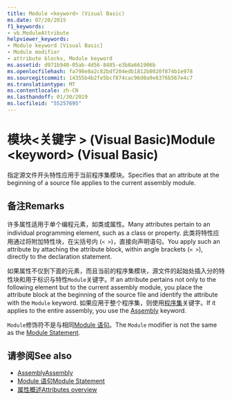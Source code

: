 ```yaml
---
title: Module <keyword> (Visual Basic)
ms.date: 07/20/2015
f1_keywords:
- vb.ModuleAttribute
helpviewer_keywords:
- Module keyword [Visual Basic]
- Module modifier
- attribute blocks, Module keyword
ms.assetid: d971b940-05ab-4d56-8485-e3b8a661906b
ms.openlocfilehash: fa798e8a2c82bdf204edb1812b0020f874b1e978
ms.sourcegitcommit: 14355b4b2fe5bcf874cac96d0a9e6376b567e4c7
ms.translationtype: MT
ms.contentlocale: zh-CN
ms.lasthandoff: 01/30/2019
ms.locfileid: "55257695"
---
```

# <a name="module-keyword-visual-basic"></a><span data-ttu-id="26e4a-102">模块\<关键字 > (Visual Basic)</span><span class="sxs-lookup"><span data-stu-id="26e4a-102">Module \<keyword> (Visual Basic)</span></span>
<span data-ttu-id="26e4a-103">指定源文件开头特性应用于当前程序集模块。</span><span class="sxs-lookup"><span data-stu-id="26e4a-103">Specifies that an attribute at the beginning of a source file applies to the current assembly module.</span></span>  
  
## <a name="remarks"></a><span data-ttu-id="26e4a-104">备注</span><span class="sxs-lookup"><span data-stu-id="26e4a-104">Remarks</span></span>  
 <span data-ttu-id="26e4a-105">许多属性适用于单个编程元素，如类或属性。</span><span class="sxs-lookup"><span data-stu-id="26e4a-105">Many attributes pertain to an individual programming element, such as a class or property.</span></span> <span data-ttu-id="26e4a-106">此类将特性应用通过将附加特性块，在尖括号内 (`< >`)，直接向声明语句。</span><span class="sxs-lookup"><span data-stu-id="26e4a-106">You apply such an attribute by attaching the attribute block, within angle brackets (`< >`), directly to the declaration statement.</span></span>  
  
 <span data-ttu-id="26e4a-107">如果属性不仅到下面的元素，而且当前的程序集模块，源文件的起始处插入分的特性块和用于标识与特性`Module`关键字。</span><span class="sxs-lookup"><span data-stu-id="26e4a-107">If an attribute pertains not only to the following element but to the current assembly module, you place the attribute block at the beginning of the source file and identify the attribute with the `Module` keyword.</span></span> <span data-ttu-id="26e4a-108">如果应用于整个程序集，则使用[程序集](../../../visual-basic/language-reference/modifiers/assembly.md)关键字。</span><span class="sxs-lookup"><span data-stu-id="26e4a-108">If it applies to the entire assembly, you use the [Assembly](../../../visual-basic/language-reference/modifiers/assembly.md) keyword.</span></span>  
  
 <span data-ttu-id="26e4a-109">`Module`修饰符不是与相同[Module 语句](../../../visual-basic/language-reference/statements/module-statement.md)。</span><span class="sxs-lookup"><span data-stu-id="26e4a-109">The `Module` modifier is not the same as the [Module Statement](../../../visual-basic/language-reference/statements/module-statement.md).</span></span>  
  
## <a name="see-also"></a><span data-ttu-id="26e4a-110">请参阅</span><span class="sxs-lookup"><span data-stu-id="26e4a-110">See also</span></span>
- [<span data-ttu-id="26e4a-111">Assembly</span><span class="sxs-lookup"><span data-stu-id="26e4a-111">Assembly</span></span>](../../../visual-basic/language-reference/modifiers/assembly.md)
- [<span data-ttu-id="26e4a-112">Module 语句</span><span class="sxs-lookup"><span data-stu-id="26e4a-112">Module Statement</span></span>](../../../visual-basic/language-reference/statements/module-statement.md)
- [<span data-ttu-id="26e4a-113">属性概述</span><span class="sxs-lookup"><span data-stu-id="26e4a-113">Attributes overview</span></span>](../../../visual-basic/programming-guide/concepts/attributes/index.md)

